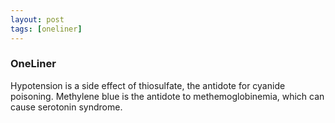 ```yaml
---
layout: post
tags: [oneliner]
---
```



### OneLiner

Hypotension is a side effect of thiosulfate, the antidote for cyanide poisoning. Methylene blue is the antidote to methemoglobinemia, which can cause serotonin syndrome.
